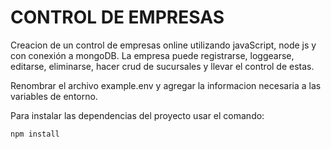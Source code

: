 # CONTROL DE EMPRESAS
Creacion de un control de empresas online utilizando javaScript, node js y con conexión a mongoDB.
La empresa puede  registrarse, loggearse, editarse, eliminarse, hacer crud de sucursales y llevar el control de estas.

Renombrar el archivo example.env y agregar la informacion necesaria a las variables de entorno.

Para instalar las dependencias del proyecto usar el comando:
```
npm install
```

